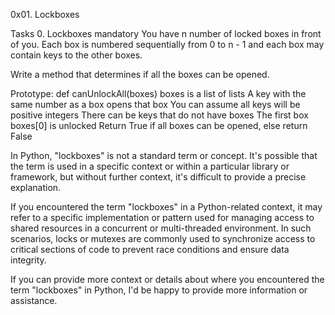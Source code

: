 0x01. Lockboxes

Tasks
0. Lockboxes
mandatory
You have n number of locked boxes in front of you. Each box is numbered sequentially from 0 to n - 1 and each box may contain keys to the other boxes.

Write a method that determines if all the boxes can be opened.

Prototype: def canUnlockAll(boxes)
boxes is a list of lists
A key with the same number as a box opens that box
You can assume all keys will be positive integers
There can be keys that do not have boxes
The first box boxes[0] is unlocked
Return True if all boxes can be opened, else return False


In Python, "lockboxes" is not a standard term or concept. It's possible that the term is used in a specific context or within a particular library or framework, but without further context, it's difficult to provide a precise explanation.

If you encountered the term "lockboxes" in a Python-related context, it may refer to a specific implementation or pattern used for managing access to shared resources in a concurrent or multi-threaded environment. In such scenarios, locks or mutexes are commonly used to synchronize access to critical sections of code to prevent race conditions and ensure data integrity.

If you can provide more context or details about where you encountered the term "lockboxes" in Python, I'd be happy to provide more information or assistance.





